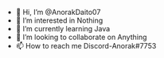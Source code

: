 - 👋 Hi, I’m @AnorakDaito07
- 👀 I’m interested in Nothing
- 🌱 I’m currently learning Java
- 💞️ I’m looking to collaborate on Anything
- 📫 How to reach me Discord-Anorak#7753

<!---
AnorakDaito07/AnorakDaito07 is a ✨ special ✨ repository because its `README.md` (this file) appears on your GitHub profile.
You can click the Preview link to take a look at your changes.
--->
